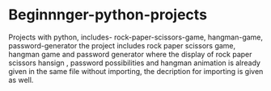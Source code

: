 # Beginnnger-python-projects
Projects with python, includes- rock-paper-scissors-game, hangman-game, password-generator
the project includes rock paper scissors game, hangman game and password generator where the display of rock paper scissors hansign , password possibilities and hangman animation is already given in the same file without importing, the decription for importing is given as well. 
